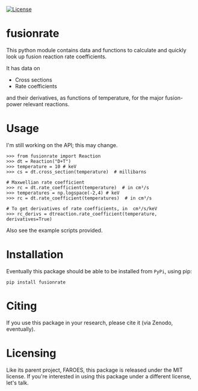 [![License](https://img.shields.io/badge/License-MIT-blue.svg)](https://opensource.org/licenses/MIT)

fusionrate
==========

This python module contains data and functions to calculate and quickly look up fusion reaction rate coefficients.

It has data on

- Cross sections
- Rate coefficients

and their derivatives, as functions of temperature, for the major fusion-power relevant reactions.

Usage
=====

I'm still working on the API; this may change.

```
>>> from fusionrate import Reaction
>>> dt = Reaction("D+T")
>>> temperature = 10 # keV
>>> cs = dt.cross_section(temperature)  # millibarns

# Maxwellian rate coefficient
>>> rc = dt.rate_coefficient(temperature)  # in cm³/s
>>> temperatures = np.logspace(-2,4) # keV
>>> rc = dt.rate_coefficient(temperatures)  # in cm³/s

# To get derivatives of rate coefficients, in  cm³/s/keV
>>> rc_derivs = dtreaction.rate_coefficient(temperature, derivatives=True)
```
Also see the example scripts provided.

Installation
============

Eventually this package should be able to be installed from `PyPi`, using pip:

`pip install fusionrate`

Citing
======

If you use this package in your research, please cite it (via Zenodo, eventually).

Licensing
=========

Like its parent project, FAROES, this package is released under the MIT license.
If you're interested in using this package under a different license, let's talk.
